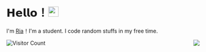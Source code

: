 # 𝗛𝗲𝗹𝗹𝗼！<img src="https://user-images.githubusercontent.com/5679180/79618120-0daffb80-80be-11ea-819e-d2b0fa904d07.gif" width="27px"> 

I'm [Ria](https://github.com/developers192)！I'm a student. I code random stuffs in my free time.

<img align="right" src="https://github-readme-stats.vercel.app/api?username=developers192&show_icons=true&hide_border=true">


![Visitor Count](https://count.getloli.com/get/@developers192)